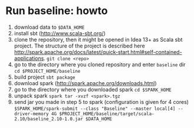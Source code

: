 Run baseline: howto
==============

1. download data to `$DATA_HOME` 
2. install sbt (http://www.scala-sbt.org/)
3. clone the repository, then it might be opened in Idea 13+ as Scala sbt project.
The structure of the project is described here http://spark.apache.org/docs/latest/quick-start.html#self-contained-applications.
`git clone <repo>`
4. go to the directory where you cloned repository and enter `baseline` dir
`cd $PROJECT_HOME/baseline`
5. build project
`sbt package`
6. download spark (http://spark.apache.org/downloads.html)
7. go to the directory where you downloaded spark
`cd $SPARK_HOME`
8. unpack spark
`spark tar -xvzf <spark>.tgz`
9. send jar you made in step 5 to spark (configuration is given for 4 cores)
``$SPARK_HOME/spark-submit --class "Baseline" --master local[4] --driver-memory 4G $PROJECT_HOME/baseline/target/scala-2.10/baseline_2.10-1.0.jar $DATA_HOME``

